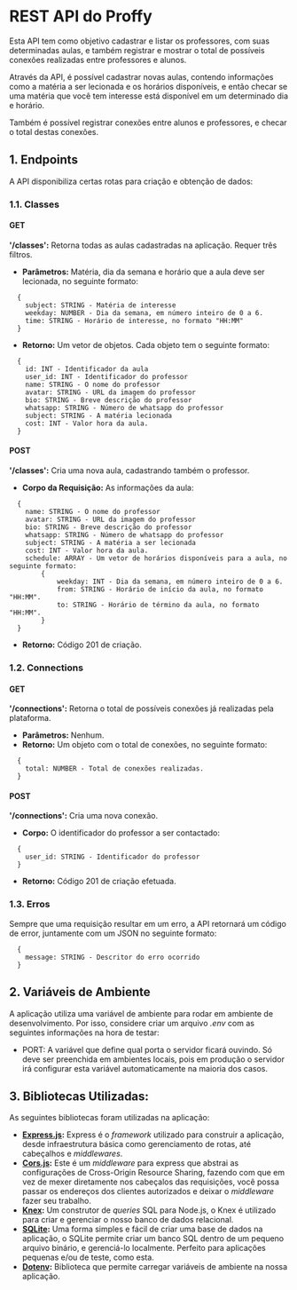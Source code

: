# REST API do Proffy

Esta API tem como objetivo cadastrar e listar os professores, com suas determinadas aulas, e também registrar e mostrar o total de possíveis conexões realizadas entre professores e alunos.

Através da API, é possível cadastrar novas aulas, contendo informações como a matéria a ser lecionada e os horários disponíveis, e então checar se uma matéria que você tem interesse está disponível em um determinado dia e horário.

Também é possível registrar conexões entre alunos e professores, e checar o total destas conexões.

## 1. Endpoints

A API disponibiliza certas rotas para criação e obtenção de dados:

### 1.1. Classes

#### GET

**'/classes':** Retorna todas as aulas cadastradas na aplicação.  Requer três filtros.

- **Parâmetros:** Matéria, dia da semana e horário que a aula deve ser lecionada, no seguinte formato:
```
  {
    subject: STRING - Matéria de interesse
    weekday: NUMBER - Dia da semana, em número inteiro de 0 a 6.
    time: STRING - Horário de interesse, no formato "HH:MM"
  }
```
- **Retorno:** Um vetor de objetos. Cada objeto tem o seguinte formato:
```
  {
    id: INT - Identificador da aula
    user_id: INT - Identificador do professor
    name: STRING - O nome do professor
    avatar: STRING - URL da imagem do professor
    bio: STRING - Breve descrição do professor
    whatsapp: STRING - Número de whatsapp do professor
    subject: STRING - A matéria lecionada
    cost: INT - Valor hora da aula.
  }
```

#### POST

**'/classes':** Cria uma nova aula, cadastrando também o professor.

- **Corpo da Requisição:** As informações da aula:
```
  {
    name: STRING - O nome do professor
    avatar: STRING - URL da imagem do professor
    bio: STRING - Breve descrição do professor
    whatsapp: STRING - Número de whatsapp do professor
    subject: STRING - A matéria a ser lecionada
    cost: INT - Valor hora da aula.
    schedule: ARRAY - Um vetor de horários disponíveis para a aula, no seguinte formato:
        {
            weekday: INT - Dia da semana, em número inteiro de 0 a 6.
            from: STRING - Horário de início da aula, no formato "HH:MM".
            to: STRING - Horário de término da aula, no formato "HH:MM".
        }
  }
```
- **Retorno:** Código 201 de criação.


### 1.2. Connections

#### GET

**'/connections':** Retorna o total de possíveis conexões já realizadas pela plataforma.

- **Parâmetros:** Nenhum.
- **Retorno:** Um objeto com o total de conexões, no seguinte formato:
```
  {
    total: NUMBER - Total de conexões realizadas.
  }
```

#### POST

**'/connections':** Cria uma nova conexão.

- **Corpo:** O identificador do professor a ser contactado:
```
  {
    user_id: STRING - Identificador do professor
  }
```
- **Retorno:** Código 201 de criação efetuada.

### 1.3. Erros

Sempre que uma requisição resultar em um erro, a API retornará um código de error, juntamente com um JSON no seguinte formato:
```
  {
    message: STRING - Descritor do erro ocorrido
  }
```

## 2. Variáveis de Ambiente

A aplicação utiliza uma variável de ambiente para rodar em ambiente de desenvolvimento. Por isso, considere criar um arquivo *.env* com as seguintes informações na hora de testar:

- PORT: A variável que define qual porta o servidor ficará ouvindo. Só deve ser preenchida em ambientes locais, pois em produção o servidor irá configurar esta variável automaticamente na maioria dos casos.


## 3. Bibliotecas Utilizadas:

As seguintes bibliotecas foram utilizadas na aplicação:

- **[Express.js](https://expressjs.com/pt-br/):** Express é o *framework* utilizado para construir a aplicação, desde infraestrutura básica como gerenciamento de rotas, até cabeçalhos e *middlewares*.
- **[Cors.js](https://expressjs.com/en/resources/middleware/cors.html):** Este é um *middleware* para express que abstrai as configurações de Cross-Origin Resource Sharing, fazendo com que em vez de mexer diretamente nos cabeçalos das requisições, você possa passar os endereços dos clientes autorizados e deixar o *middleware* fazer seu trabalho.
- **[Knex](http://knexjs.org/):** Um construtor de *queries* SQL para Node.js, o Knex é utilizado para criar e gerenciar o nosso banco de dados relacional.
- **[SQLite](https://www.sqlite.org/index.html):** Uma forma simples e fácil de criar uma base de dados na aplicação, o SQLite permite criar um banco SQL dentro de um pequeno arquivo binário, e gerenciá-lo localmente. Perfeito para aplicações pequenas e/ou de teste, como esta.
- **[Dotenv](https://www.npmjs.com/package/dotenv):** Biblioteca que permite carregar variáveis de ambiente na nossa aplicação.
